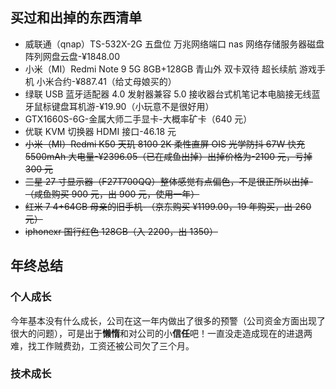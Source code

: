 ## 买过和出掉的东西清单

- 威联通（qnap）TS-532X-2G 五盘位 万兆网络端口 nas 网络存储服务器磁盘阵列网盘云盘-¥1848.00
- 小米（MI）Redmi Note 9 5G 8GB+128GB 青山外 双卡双待 超长续航 游戏手机 小米合约-¥887.41（给丈母娘买的）
- 绿联 USB 蓝牙适配器 4.0 发射器兼容 5.0 接收器台式机笔记本电脑接无线蓝牙鼠标键盘耳机游-¥19.90（小玩意不是很好用）
- GTX1660S-6G-金属大师二手显卡-大概率矿卡（640 元）
- 优联 KVM 切换器 HDMI 接口-46.18 元
- ~~小米（MI）Redmi K50 天玑 8100 2K 柔性直屏 OIS 光学防抖 67W 快充 5500mAh 大电量-¥2396.05（已在咸鱼出掉）出掉价格为-2100 元，亏掉 300 元~~
- ~~三星 27 寸显示器（F27T700QQ）整体感觉有点偏色，不是很正所以出掉-（咸鱼购买 900 元，出 900 元，使用一年）~~
- ~~红米 7 4+64GB 母亲的旧手机-（京东购买 ¥1199.00，19 年购买，出 260 元）~~
- ~~iphonexr 国行红色 128GB（入 2200，出 1350）~~

## 年终总结

### 个人成长

今年基本没有什么成长，公司在这一年内做出了很多的预警（公司资金方面出现了很大的问题），可是出于**懒惰**和对公司的小**信任**吧！一直没走造成现在的进退两难，找工作贼费劲，工资还被公司欠了三个月。

### 技术成长
